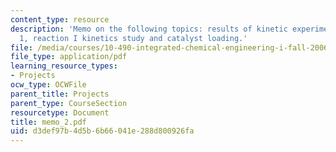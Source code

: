 ```yaml
---
content_type: resource
description: 'Memo on the following topics: results of kinetic experiments for reaction
  1, reaction I kinetics study and catalyst loading.'
file: /media/courses/10-490-integrated-chemical-engineering-i-fall-2006/d3def97b4d5b6b66041e288d800926fa_memo_2.pdf
file_type: application/pdf
learning_resource_types:
- Projects
ocw_type: OCWFile
parent_title: Projects
parent_type: CourseSection
resourcetype: Document
title: memo_2.pdf
uid: d3def97b-4d5b-6b66-041e-288d800926fa
---
```

